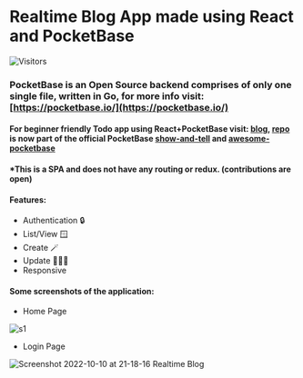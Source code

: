 # Realtime Blog App made using React and PocketBase
![Visitors](https://api.visitorbadge.io/api/visitors?path=https%3A%2F%2Fgithub.com%2Frajesh6161%2FpbRealtimeBlog&label=TOTAL%20VIEWS&countColor=%2337d67a&style=plastic&labelStyle=upper)
### PocketBase is an Open Source backend comprises of only one single file, written in **Go**, for more info visit: [https://pocketbase.io/](https://pocketbase.io/)

#### For beginner friendly Todo app using React+PocketBase visit: [blog](https://dev.to/rajesh6161/realtime-todo-app-using-react-and-pocketbase-3mf), [repo](https://github.com/rajesh6161/pocketbaseTodo) is now part of the official PocketBase [show-and-tell](https://github.com/pocketbase/pocketbase/discussions/categories/show-and-tell) and [awesome-pocketbase](https://github.com/benallfree/awesome-pocketbase/)

#### *This is a SPA and does not have any routing or redux. (contributions are open)
#### Features:
- Authentication 🔒
- List/View 🪟
- Create 🪄
- Update 🧑🏻‍💻
- Responsive

#### Some screenshots of the application:

- Home Page

![s1](https://user-images.githubusercontent.com/40054161/194911558-98b85cd6-3534-4ba0-ae49-40fb930cba64.jpg)

- Login Page

![Screenshot 2022-10-10 at 21-18-16 Realtime Blog](https://user-images.githubusercontent.com/40054161/194911374-690defb2-7ee9-46ad-ac06-b56b67c2c3fb.png)

